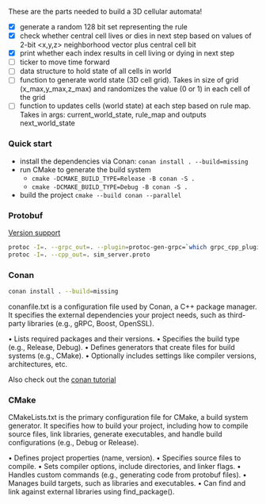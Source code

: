 These are the parts needed to build a 3D cellular automata! 
- [x] generate a random 128 bit set representing the rule
- [x] check whether central cell lives or dies in next step based on values of 2-bit <x,y,z> neighborhood vector plus central cell bit
- [x] print whether each index results in cell living or dying in next step
- [ ] ticker to move time forward
- [ ] data structure to hold state of all cells in world
- [ ] function to generate world state (3D cell grid). Takes in size of grid (x_max,y_max,z_max) and randomizes the value (0 or 1) in each cell of the grid
- [ ] function to updates cells (world state) at each step based on rule map. Takes in args: current_world_state, rule_map and outputs next_world_state

### Quick start

- install the dependencies via Conan: `conan install . --build=missing`
- run CMake to generate the build system 
    - `cmake -DCMAKE_BUILD_TYPE=Release -B conan -S .`
    - `cmake -DCMAKE_BUILD_TYPE=Debug -B conan -S .`
- build the project `cmake --build conan --parallel`

### Protobuf
[Version support](https://protobuf.dev/support/version-support/)

```bash
protoc -I=. --grpc_out=. --plugin=protoc-gen-grpc=`which grpc_cpp_plugin` sim_server.proto
protoc -I=. --cpp_out=. sim_server.proto
```

### Conan

```bash
conan install . --build=missing
```

conanfile.txt is a configuration file used by Conan, a C++ package manager. It specifies the external dependencies your project needs, such as third-party libraries (e.g., gRPC, Boost, OpenSSL).

•	Lists required packages and their versions.
•	Specifies the build type (e.g., Release, Debug).
•	Defines generators that create files for build systems (e.g., CMake).
•	Optionally includes settings like compiler versions, architectures, etc.

Also check out the [conan tutorial](https://docs.conan.io/2/tutorial/consuming_packages/build_simple_cmake_project.html)


### CMake

CMakeLists.txt is the primary configuration file for CMake, a build system generator. It specifies how to build your project, including how to compile source files, link libraries, generate executables, and handle build configurations (e.g., Debug or Release).

•	Defines project properties (name, version).
•	Specifies source files to compile.
•	Sets compiler options, include directories, and linker flags.
•	Handles custom commands (e.g., generating code from protobuf files).
•	Manages build targets, such as libraries and executables.
•	Can find and link against external libraries using find_package().